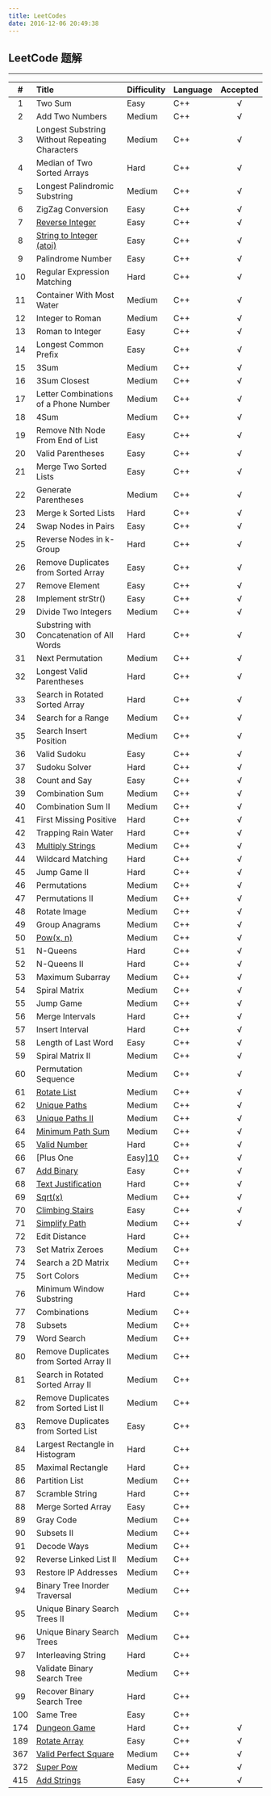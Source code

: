 ```yaml
---
title: LeetCodes
date: 2016-12-06 20:49:38
---
```



## LeetCode 题解
------


|#|Title|Difficulity|Language|Accepted|
|:-:|:----------|:-|:-|:-:|
|1|Two Sum |Easy|C++|√|
|2|Add Two Numbers|Medium|C++|√|
|3|Longest Substring Without Repeating Characters|Medium|C++|√|
|4|Median of Two Sorted Arrays|Hard|C++|√|
|5|Longest Palindromic Substring|Medium|C++|√|
|6|ZigZag Conversion|Easy|C++|√|
|7|[Reverse Integer][1]|Easy|C++|√|
|8|[String to Integer (atoi)][2]|Easy|C++|√|
|9|Palindrome Number|Easy|C++|√|
|10|Regular Expression Matching |Hard|C++|√|
|11|Container With Most Water|Medium|C++|√|
|12|Integer to Roman|Medium|C++|√|
|13|Roman to Integer|Easy|C++|√|
|14|Longest Common Prefix|Easy|C++|√|
|15|3Sum|Medium|C++|√|
|16|3Sum Closest|Medium|C++|√|
|17|Letter Combinations of a Phone Number|Medium|C++|√|
|18|4Sum  |Medium|C++|√|
|19|Remove Nth Node From End of List|Easy|C++|√|
|20|Valid Parentheses|Easy|C++|√|
|21|Merge Two Sorted Lists|Easy|C++|√|
|22|Generate Parentheses|Medium|C++|√|
|23|Merge k Sorted Lists|Hard|C++|√|
|24|Swap Nodes in Pairs|Easy|C++|√|
|25|Reverse Nodes in k-Group|Hard|C++|√|
|26|Remove Duplicates from Sorted Array|Easy|C++|√|
|27|Remove Element|Easy|C++|√|
|28|Implement strStr()  |Easy|C++|√|
|29|Divide Two Integers  |Medium|C++|√|
|30|Substring with Concatenation of All Words  |Hard|C++|√|
|31|Next Permutation  |Medium|C++|√|
|32|Longest Valid Parentheses  |Hard|C++|√|
|33|Search in Rotated Sorted Array  |Hard|C++|√|
|34|Search for a Range  |Medium|C++|√|
|35|Search Insert Position  |Medium|C++|√|
|36|Valid Sudoku  |Easy|C++|√|
|37|Sudoku Solver  |Hard|C++|√|
|38|Count and Say  |Easy|C++|√|
|39|Combination Sum  |Medium|C++|√|
|40|Combination Sum II  |Medium|C++|√|
|41|First Missing Positive  |Hard|C++|√|
|42|Trapping Rain Water  |Hard|C++|√|
|43|[Multiply Strings][3]|Medium|C++|√|
|44|Wildcard Matching  |Hard|C++|√|
|45|Jump Game II  |Hard|C++|√|
|46|Permutations  |Medium|C++|√|
|47|Permutations II  |Medium|C++|√|
|48|Rotate Image  |Medium|C++|√|
|49|Group Anagrams  |Medium|C++|√|
|50|[Pow(x, n)][4] |Medium|C++|√|
|51|N-Queens|Hard|C++|√|
|52|N-Queens II|Hard|C++|√|
|53|Maximum Subarray|Medium|C++|√|
|54|Spiral Matrix |Medium|C++|√|
|55|Jump Game |Medium|C++|√|
|56|Merge Intervals |Hard|C++|√|
|57|Insert Interval |Hard|C++|√|
|58|Length of Last Word|Easy|C++|√|
|59|Spiral Matrix II|Medium|C++|√|
|60|Permutation Sequence|Medium|C++|√|
|61|[Rotate List][5]|Medium|C++|√|
|62|[Unique Paths][6]|Medium|C++|√|
|63|[Unique Paths II][7]|Medium|C++|√|
|64|[Minimum Path Sum][8]|Medium|C++|√|
|65|[Valid Number][9]|Hard|C++|√|
|66|[Plus One|Easy][10]|C++|√|
|67|[Add Binary][11]|Easy|C++|√|
|68|[Text Justification][12]|Hard|C++|√|
|69|[Sqrt(x)][13]|Medium|C++|√|
|70|[Climbing Stairs][14]|Easy|C++|√|
|71|[Simplify Path][15]|Medium|C++|√|
|72|Edit Distance|Hard|C++||
|73|Set Matrix Zeroes|Medium|C++||
|74|Search a 2D Matrix|Medium|C++||
|75|Sort Colors|Medium|C++||
|76|Minimum Window Substring|Hard|C++||
|77|Combinations|Medium|C++||
|78|Subsets|Medium|C++||
|79|Word Search|Medium|C++||
|80|Remove Duplicates from Sorted Array II |Medium|C++||
|81|Search in Rotated Sorted Array II|Medium|C++||
|82|Remove Duplicates from Sorted List II|Medium|C++||
|83|Remove Duplicates from Sorted List |Easy|C++||
|84|Largest Rectangle in Histogram|Hard|C++||
|85|Maximal Rectangle|Hard|C++||
|86|Partition List|Medium|C++||
|87|Scramble String|Hard|C++||
|88|Merge Sorted Array|Easy|C++||
|89|Gray Code|Medium|C++||
|90|Subsets II|Medium|C++||
|91|Decode Ways|Medium|C++||
|92|Reverse Linked List II|Medium|C++||
|93|Restore IP Addresses|Medium|C++||
|94|Binary Tree Inorder Traversal|Medium|C++||
|95|Unique Binary Search Trees II|Medium|C++||
|96|Unique Binary Search Trees|Medium|C++||
|97|Interleaving String|Hard|C++||
|98|Validate Binary Search Tree|Medium|C++||
|99|Recover Binary Search Tree|Hard|C++||
|100|Same Tree|Easy|C++||
|174|[Dungeon Game][16]|Hard|C++|√|
|189|[Rotate Array][17]|Easy|C++|√|
|367|[Valid Perfect Square][18]|Medium|C++|√|
|372|[Super Pow][19]|Medium|C++|√|
|415|[Add Strings][20]|Easy|C++|√|


  [1]: http://haoyuanliu.github.io/2016/12/13/LeetCode-String-and-Integer/
  [2]: http://haoyuanliu.github.io/2016/12/13/LeetCode-String-and-Integer/
  [3]: http://haoyuanliu.github.io/2016/12/14/LeetCode-String-Calculation/
  [4]: http://haoyuanliu.github.io/2016/12/14/LeetCode-Sqrt-and-Square/
  [5]: http://haoyuanliu.github.io/2016/12/08/LeetCode-Rotate/
  [6]: http://haoyuanliu.github.io/2016/12/13/LeetCode-Path-Problems/
  [7]: http://haoyuanliu.github.io/2016/12/13/LeetCode-Path-Problems/
  [8]: http://haoyuanliu.github.io/2016/12/13/LeetCode-Path-Problems/
  [9]: http://haoyuanliu.github.io/2016/12/13/LeetCode-String-and-Integer/
  [10]: http://haoyuanliu.github.io/2016/12/14/LeetCode-String-Calculation/
  [11]: http://haoyuanliu.github.io/2016/12/14/LeetCode-String-Calculation/
  [12]: http://haoyuanliu.github.io/2016/12/14/68-Text-Justification/
  [13]: http://haoyuanliu.github.io/2016/12/14/LeetCode-Sqrt-and-Square/
  [14]: http://haoyuanliu.github.io/2016/12/14/70-Climbing-Stairs/
  [15]: http://haoyuanliu.github.io/2016/12/15/71-Simplify-Path/
  [16]: http://haoyuanliu.github.io/2016/12/13/LeetCode-Path-Problems/
  [17]: http://haoyuanliu.github.io/2016/12/08/LeetCode-Rotate/
  [18]: http://haoyuanliu.github.io/2016/12/14/LeetCode-Sqrt-and-Square/
  [19]: http://haoyuanliu.github.io/2016/12/14/LeetCode-Sqrt-and-Square/
  [20]: http://haoyuanliu.github.io/2016/12/14/LeetCode-String-Calculation/